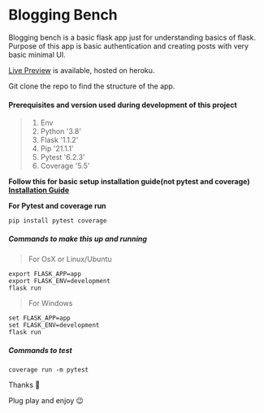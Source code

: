 # Blogging Bench

Blogging bench is a basic flask app just for understanding basics of flask.
Purpose of this app is basic authentication and creating posts with very basic minimal UI.

[Live Preview](https://flaskr-blog-app.herokuapp.com "Blogging Bench") is available, hosted on heroku.

Git clone the repo to find the structure of the app.

#### Prerequisites and version used during development of this project
>1. Env  
>2. Python   '3.8'  
>3. Flask    '1.1.2'  
>4. Pip      '21.1.1'  
>5. Pytest   '6.2.3'  
>6. Coverage '5.5'

**Follow this for basic setup installation guide(not pytest and coverage) [Installation Guide](https://flask.palletsprojects.com/en/1.1.x/installation/#installation)**

**For Pytest and coverage run**

```pip install pytest coverage```

##### Commands to make this up and running

> For OsX or Linux/Ubuntu

```
export FLASK_APP=app
export FLASK_ENV=development
flask run
```

> For Windows
```
set FLASK_APP=app
set FLASK_ENV=development
flask run
```

##### Commands to test
```
coverage run -m pytest
```

Thanks 🙏

Plug play and enjoy 😉

